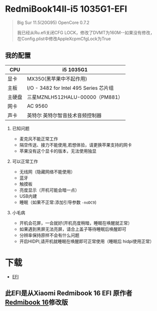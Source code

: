 # RedmiBook14II-i5 1035G1-EFI
> Big Sur 11.5(20G95) OpenCore 0.7.2
> 
> 我已经从Ru.efi关闭CFG LOCK，修改了DVMT为160M--如果没有修改，在Config.plist中修改AppleXcpmCfgLock为True

## 我的配置

| CPU    | i5 1035G1                              |
| ------ | -------------------------------------- |
| 显卡   | MX350(黑苹果中不起作用)                                   |
| 主板   | I/O - 3482 for Intel 495 Series 芯片组   |
| 主硬盘 | 三星MZNLH512HALU-00000（PM881）           |
| 网卡   | AC 9560                                 |
| 声卡   | 英特尔 英特尔智音技术音频控制器              |



1. 已知问题

   - 麦克风不能正常工作
   - 隔空传送、接力不能使用,若想体验，请更换苹果支持的网卡
   - 苹果没有这个显卡的版本，无法使用独显

2. 可以正常工作

   - 无线网（隐藏网络不能使用）
   - 蓝牙
   - 触摸板
   - 亮度显示（开机可能会暗一点）
   - USB内建
   - 睡眠（如果不正常:添加引导参数 `-noDC9`)

3. 小毛病
   -  开机会花屏，一会就好(开机亮度稍暗，睡眠在唤醒就正常）
   -  如果遇到黑屏无法亮屏，请合上盖子等待睡眠后唤醒即可
   - 分辨率保持原样不会有什么问题
   - 开启HIDPI,请开机就睡眠在唤醒即可正常使用（睡眠后 hidpi使用正常）

# 下载

- [EFI](https://github.com/codeMauguin/RedmiBook14II-i5-1035G1-EFI/releases/download/0.7.2%402.0/EFI.zip)


## 此EFI是从Xiaomi Redmibook 16 EFI 原作者[Redmibook 16](https://github.com/Aa244750146/Redmibook-16-Hackintosh.git)修改版	
